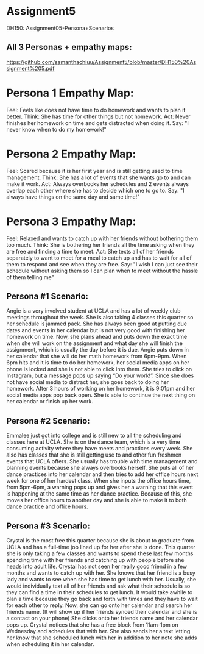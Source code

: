 # Assignment5
DH150: Assignment05-Persona+Scenarios

## All 3 Personas + empathy maps:
https://github.com/samanthachiuu/Assignment5/blob/master/DH150%20Assignment%205.pdf

# Persona 1 Empathy Map:
Feel: Feels like does not have time to do homework and wants to plan it better. 
Think: She has time for other things but not homework. 
Act: Never finishes her homework on time and gets distracted when doing it. 
Say: "I never know when to do my homework!"

# Persona 2 Empathy Map:
Feel: Scared because it is her first year and is still getting used to time management. 
Think: She has a lot of events that she wants go to and can make it work. 
Act: Always overbooks her schedules and 2 events always overlap each other where she has to decide which one to go to. 
Say: "I always have things on the same day and same time!"

# Persona 3 Empathy Map:
Feel: Relaxed and wants to catch up with her friends without bothering them too much. 
Think: She is bothering her friends all the time asking when they are free and finding a time to meet. 
Act: She texts all of her friends separately to want to meet for a meal to catch up and has to wait for all of them to respond and see when they are free. 
Say: "I wish I can just see their schedule without asking them so I can plan when to meet without the hassle of them telling me"

## Persona #1 Scenario:
Angie is a very involved student at UCLA and has a lot of weekly club meetings throughout the week. She is also taking 4 classes this quarter so her schedule is jammed pack. She has always been good at putting due dates and events in her calendar but is not very good with finishing her homework on time. Now, she plans ahead and puts down the exact time when she will work on the assignment and what day she will finish the assignment, which is usually the day before it is due. Angie puts down in her calendar that she will do her math homework from 6pm-9pm. When 6pm hits and it is time to do her homework, her social media apps on her phone is locked and she is not able to click into them. She tries to click on Instagram, but a message pops up saying “Do your work!”. Since she does not have social media to distract her, she goes back to doing her homework. After 3 hours of working on her homework, it is 9:01pm and her social media apps pop back open. She is able to continue the next thing on her calendar or finish up her work.  

## Persona #2 Scenario:
Emmalee just got into college and is still new to all the scheduling and classes here at UCLA. She is on the dance team, which is a very time consuming activity where they have meets and practices every week. She also has classes that she is still getting use to and other fun freshmen events that UCLA offers. She usually has trouble with time management and planning events because she always overbooks herself. She puts all of her dance practices into her calendar and then tries to add her office hours next week for one of her hardest class. When she inputs the office hours time, from 5pm-6pm, a warning pops up and gives her a warning that this event is happening at the same time as her dance practice. Because of this, she moves her office hours to another day and she is able to make it to both dance practice and office hours. 

## Persona #3 Scenario: 
Crystal is the most free this quarter because she is about to graduate from UCLA and has a full-time job lined up for her after she is done. This quarter she is only taking a few classes and wants to spend these last few months spending time with her friends and catching up with people before she heads into adult life. Crystal has not seen her really good friend in a few months and wants to catch up with her. She knows that her friend is a busy lady and wants to see when she has time to get lunch with her. Usually, she would individually text all of her friends and ask what their schedule is so they can find a time in their schedules to get lunch. It would take awhile to plan a time because they go back and forth with times and they have to wait for each other to reply. Now, she can go onto her calendar and search her friends name. (It will show up if her friends synced their calendar and she is a contact on your phone) She clicks onto her friends name and her calendar pops up. Crystal notices that she has a free block from 11am-1pm on Wednesday and schedules that with her. She also sends her a text letting her know that she scheduled lunch with her in addition to her note she adds when scheduling it in her calendar. 
